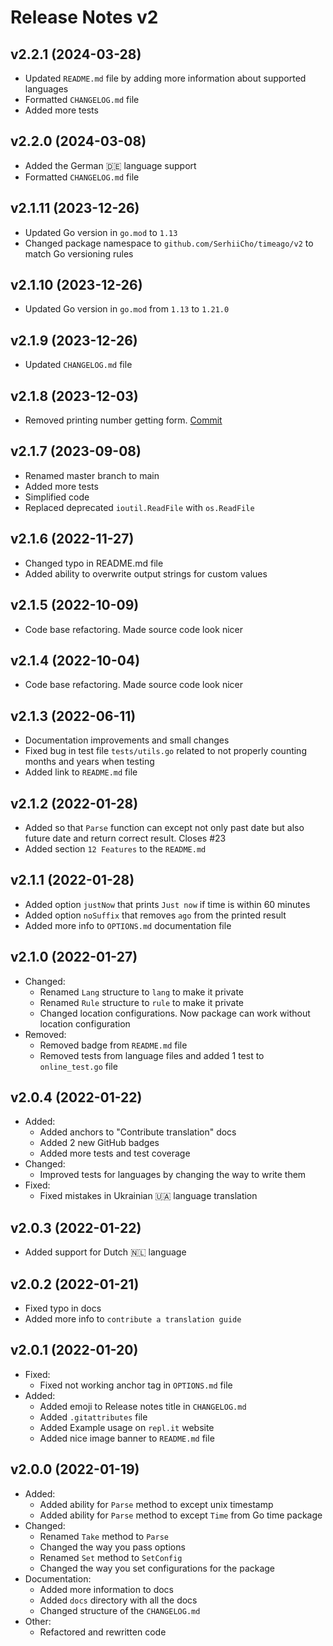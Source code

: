 # Release Notes v2

## v2.2.1 (2024-03-28)
- Updated `README.md` file by adding more information about supported languages
- Formatted `CHANGELOG.md` file
- Added more tests

## v2.2.0 (2024-03-08)
- Added the German 🇩🇪 language support
- Formatted `CHANGELOG.md` file

## v2.1.11 (2023-12-26)
- Updated Go version in `go.mod` to `1.13`
- Changed package namespace to `github.com/SerhiiCho/timeago/v2` to match Go versioning rules

## v2.1.10 (2023-12-26)
- Updated Go version in `go.mod` from `1.13` to `1.21.0`

## v2.1.9 (2023-12-26)
- Updated `CHANGELOG.md` file

## v2.1.8 (2023-12-03)
- Removed printing number getting form. [Commit](https://github.com/SerhiiCho/timeago/commit/52b312ad4a64c7ca9ef0d08e0920986c69ae610e)

## v2.1.7 (2023-09-08)
- Renamed master branch to main
- Added more tests
- Simplified code
- Replaced deprecated `ioutil.ReadFile` with `os.ReadFile`

## v2.1.6 (2022-11-27)
- Changed typo in README.md file
- Added ability to overwrite output strings for custom values

## v2.1.5 (2022-10-09)
- Code base refactoring. Made source code look nicer

## v2.1.4 (2022-10-04)
- Code base refactoring. Made source code look nicer

## v2.1.3 (2022-06-11)
- Documentation improvements and small changes
- Fixed bug in test file `tests/utils.go` related to not properly counting months and years when testing
- Added link to `README.md` file

## v2.1.2 (2022-01-28)
- Added so that `Parse` function can except not only past date but also future date and return correct result. Closes #23
- Added section `12 Features` to the `README.md`

## v2.1.1 (2022-01-28)
- Added option `justNow` that prints `Just now` if time is within 60 minutes
- Added option `noSuffix` that removes `ago` from the printed result
- Added more info to `OPTIONS.md` documentation file

## v2.1.0 (2022-01-27)
- Changed:
    - Renamed `Lang` structure to `lang` to make it private
    - Renamed `Rule` structure to `rule` to make it private
    - Changed location configurations. Now package can work without location configuration
- Removed:
    - Removed badge from `README.md` file
    - Removed tests from language files and added 1 test to `online_test.go` file

## v2.0.4 (2022-01-22)
- Added:
    - Added anchors to "Contribute translation" docs
    - Added 2 new GitHub badges
    - Added more tests and test coverage
- Changed:
    - Improved tests for languages by changing the way to write them
- Fixed:
    - Fixed mistakes in Ukrainian 🇺🇦 language translation

## v2.0.3 (2022-01-22)
- Added support for Dutch 🇳🇱 language

## v2.0.2 (2022-01-21)
- Fixed typo in docs
- Added more info to `contribute a translation guide`

## v2.0.1 (2022-01-20)
- Fixed:
    - Fixed not working anchor tag in `OPTIONS.md` file
- Added:
    - Added emoji to Release notes title in `CHANGELOG.md`
    - Added `.gitattributes` file
    - Added Example usage on `repl.it` website
    - Added nice image banner to `README.md` file

## v2.0.0 (2022-01-19)
- Added:
    - Added ability for `Parse` method to except unix timestamp
    - Added ability for `Parse` method to except `Time` from Go time package
- Changed:
    - Renamed `Take` method to `Parse`
    - Changed the way you pass options
    - Renamed `Set` method to `SetConfig`
    - Changed the way you set configurations for the package
- Documentation:
    - Added more information to docs
    - Added `docs` directory with all the docs
    - Changed structure of the `CHANGELOG.md`
- Other:
    - Refactored and rewritten code